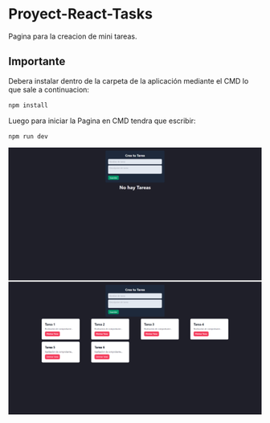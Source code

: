 # Proyect-React-Tasks
Pagina para la creacion de mini tareas.


## Importante 
Debera instalar dentro de la carpeta de la aplicación mediante el CMD lo que sale a continuacion:

```bash
npm install 
```
Luego para iniciar la Pagina en CMD tendra que escribir:

```bash
npm run dev
```
![11](./src/assets/11.png)
![2](./src/assets/2.png)

